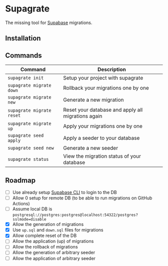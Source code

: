 # Supagrate

The missing tool for [Supabase](https://supabase.com/) migrations.

## Installation

[//]: # (@TODO)

## Commands

| Command                   | Description                                        |
|---------------------------|----------------------------------------------------|
| `supagrate init`          | Setup your project with supagrate                  |
| `supagrate migrate down`  | Rollback your migrations one by one                |
| `supagrate migrate new`   | Generate a new migration                           |
| `supagrate migrate reset` | Reset your database and apply all migrations again |
| `supagrate migrate up`    | Apply your migrations one by one                   |
| `supagrate seed apply`    | Apply a seeder to your database                    |
| `supagrate seed new`      | Generate a new seeder                              |
| `supagrate status`        | View the migration status of your database         |

## Roadmap

- [ ] Use already setup [Supabase CLI](https://github.com/supabase/cli) to login to the DB
- [ ] Allow 0 setup for remote DB (to be able to run migrations on GitHub Actions)
- [ ] Assume local DB is `postgresql://postgres:postgres@localhost:54322/postgres?sslmode=disable`
- [x] Allow the generation of migrations
- [x] Use `up.sql` and `down.sql` files for migrations
- [x] Allow complete reset of the DB
- [ ] Allow the application (up) of migrations
- [ ] Allow the rollback of migrations
- [ ] Allow the generation of arbitrary seeder
- [ ] Allow the application of arbitrary seeder
